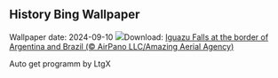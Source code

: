 ## History Bing Wallpaper
Wallpaper date: 2024-09-10
![](https://www.bing.com/th?id=OHR.IguazuRainbow_EN-US4361499337_UHD.jpg&w=1000)Download: [Iguazu Falls at the border of Argentina and Brazil (© AirPano LLC/Amazing Aerial Agency)](https://www.bing.com/th?id=OHR.IguazuRainbow_EN-US4361499337_UHD.jpg)

Auto get programm by LtgX
